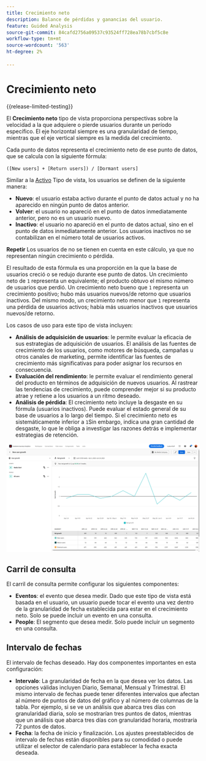 ```yaml
---
title: Crecimiento neto
description: Balance de pérdidas y ganancias del usuario.
feature: Guided Analysis
source-git-commit: 84cafd2756a09537c93524ff728ea78b7cbf5c8e
workflow-type: tm+mt
source-wordcount: '563'
ht-degree: 2%

---
```


# Crecimiento neto

{{release-limited-testing}}

El **Crecimiento neto** tipo de vista proporciona perspectivas sobre la velocidad a la que adquiere o pierde usuarios durante un período específico. El eje horizontal siempre es una granularidad de tiempo, mientras que el eje vertical siempre es la medida del crecimiento.

Cada punto de datos representa el crecimiento neto de ese punto de datos, que se calcula con la siguiente fórmula:

`([New users] + [Return users]) / [Dormant users]`

Similar a la [Activo](active.md) Tipo de vista, los usuarios se definen de la siguiente manera:

* **Nuevo**: el usuario estaba activo durante el punto de datos actual y no ha aparecido en ningún punto de datos anterior.
* **Volver**: el usuario no apareció en el punto de datos inmediatamente anterior, pero no es un usuario nuevo.
* **Inactivo**: el usuario no apareció en el punto de datos actual, sino en el punto de datos inmediatamente anterior. Los usuarios inactivos no se contabilizan en el número total de usuarios activos.

**Repetir** Los usuarios de no se tienen en cuenta en este cálculo, ya que no representan ningún crecimiento o pérdida.

El resultado de esta fórmula es una proporción en la que la base de usuarios creció o se redujo durante ese punto de datos. Un crecimiento neto de `1` representa un equivalente; el producto obtuvo el mismo número de usuarios que perdió. Un crecimiento neto bueno que `1` representa un crecimiento positivo; hubo más usuarios nuevos/de retorno que usuarios inactivos. Del mismo modo, un crecimiento neto menor que `1` representa una pérdida de usuarios activos; había más usuarios inactivos que usuarios nuevos/de retorno.

Los casos de uso para este tipo de vista incluyen:

* **Análisis de adquisición de usuarios**: le permite evaluar la eficacia de sus estrategias de adquisición de usuarios. El análisis de las fuentes de crecimiento de los usuarios, como motores de búsqueda, campañas u otros canales de marketing, permite identificar las fuentes de crecimiento más significativas para poder asignar los recursos en consecuencia.
* **Evaluación del rendimiento**: le permite evaluar el rendimiento general del producto en términos de adquisición de nuevos usuarios. Al rastrear las tendencias de crecimiento, puede comprender mejor si su producto atrae y retiene a los usuarios a un ritmo deseado.
* **Análisis de pérdida**: El crecimiento neto incluye la desgaste en su fórmula (usuarios inactivos). Puede evaluar el estado general de su base de usuarios a lo largo del tiempo. Si el crecimiento neto es sistemáticamente inferior a `1`Sin embargo, indica una gran cantidad de desgaste, lo que le obliga a investigar las razones detrás e implementar estrategias de retención.

![Crecimiento neto](../assets/net-growth.png)

## Carril de consulta

El carril de consulta permite configurar los siguientes componentes:

* **Eventos**: el evento que desea medir. Dado que este tipo de vista está basada en el usuario, un usuario puede tocar el evento una vez dentro de la granularidad de fecha establecida para estar en el crecimiento neto. Solo se puede incluir un evento en una consulta.
* **People**: El segmento que desea medir. Solo puede incluir un segmento en una consulta.

## Intervalo de fechas

El intervalo de fechas deseado. Hay dos componentes importantes en esta configuración:

* **Intervalo**: La granularidad de fecha en la que desea ver los datos. Las opciones válidas incluyen Diario, Semanal, Mensual y Trimestral. El mismo intervalo de fechas puede tener diferentes intervalos que afectan al número de puntos de datos del gráfico y al número de columnas de la tabla. Por ejemplo, si se ve un análisis que abarca tres días con granularidad diaria, solo se mostrarían tres puntos de datos, mientras que un análisis que abarca tres días con granularidad horaria, mostraría 72 puntos de datos.
* **Fecha**: la fecha de inicio y finalización. Los ajustes preestablecidos de intervalo de fechas están disponibles para su comodidad o puede utilizar el selector de calendario para establecer la fecha exacta deseada.
